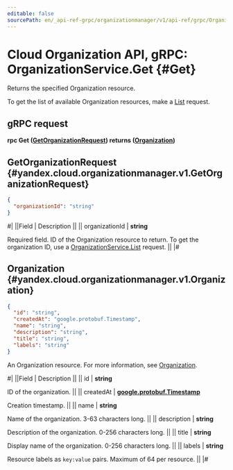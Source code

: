 ```yaml
---
editable: false
sourcePath: en/_api-ref-grpc/organizationmanager/v1/api-ref/grpc/Organization/get.md
---
```


# Cloud Organization API, gRPC: OrganizationService.Get {#Get}

Returns the specified Organization resource.

To get the list of available Organization resources, make a [List](/docs/organization/api-ref/grpc/Organization/list#List) request.

## gRPC request

**rpc Get ([GetOrganizationRequest](#yandex.cloud.organizationmanager.v1.GetOrganizationRequest)) returns ([Organization](#yandex.cloud.organizationmanager.v1.Organization))**

## GetOrganizationRequest {#yandex.cloud.organizationmanager.v1.GetOrganizationRequest}

```json
{
  "organizationId": "string"
}
```

#|
||Field | Description ||
|| organizationId | **string**

Required field. ID of the Organization resource to return.
To get the organization ID, use a [OrganizationService.List](/docs/organization/api-ref/grpc/Organization/list#List) request. ||
|#

## Organization {#yandex.cloud.organizationmanager.v1.Organization}

```json
{
  "id": "string",
  "createdAt": "google.protobuf.Timestamp",
  "name": "string",
  "description": "string",
  "title": "string",
  "labels": "string"
}
```

An Organization resource. For more information, see [Organization](/docs/organization/enable-org).

#|
||Field | Description ||
|| id | **string**

ID of the organization. ||
|| createdAt | **[google.protobuf.Timestamp](https://developers.google.com/protocol-buffers/docs/reference/google.protobuf#timestamp)**

Creation timestamp. ||
|| name | **string**

Name of the organization. 3-63 characters long. ||
|| description | **string**

Description of the organization. 0-256 characters long. ||
|| title | **string**

Display name of the organization. 0-256 characters long. ||
|| labels | **string**

Resource labels as `` key:value `` pairs. Maximum of 64 per resource. ||
|#